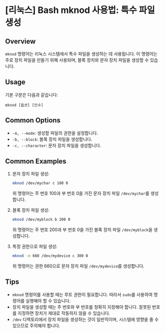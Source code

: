 # [리눅스] Bash mknod 사용법: 특수 파일 생성

## Overview
`mknod` 명령어는 리눅스 시스템에서 특수 파일을 생성하는 데 사용됩니다. 이 명령어는 주로 장치 파일을 만들기 위해 사용되며, 블록 장치와 문자 장치 파일을 생성할 수 있습니다.

## Usage
기본 구문은 다음과 같습니다:
```
mknod [옵션] [인수]
```

## Common Options
- `-m, --mode`: 생성할 파일의 권한을 설정합니다.
- `-b, --block`: 블록 장치 파일을 생성합니다.
- `-c, --character`: 문자 장치 파일을 생성합니다.

## Common Examples
1. 문자 장치 파일 생성:
   ```bash
   mknod /dev/mychar c 100 0
   ```
   위 명령어는 주 번호 100과 부 번호 0을 가진 문자 장치 파일 `/dev/mychar`를 생성합니다.

2. 블록 장치 파일 생성:
   ```bash
   mknod /dev/myblock b 200 0
   ```
   위 명령어는 주 번호 200과 부 번호 0을 가진 블록 장치 파일 `/dev/myblock`을 생성합니다.

3. 특정 권한으로 파일 생성:
   ```bash
   mknod -m 660 /dev/mydevice c 300 0
   ```
   위 명령어는 권한 660으로 문자 장치 파일 `/dev/mydevice`를 생성합니다.

## Tips
- `mknod` 명령어를 사용할 때는 루트 권한이 필요합니다. 따라서 `sudo`를 사용하여 명령어를 실행해야 할 수 있습니다.
- 장치 파일을 생성할 때는 주 번호와 부 번호를 정확히 지정해야 합니다. 잘못된 번호를 지정하면 장치가 제대로 작동하지 않을 수 있습니다.
- `/dev` 디렉토리에서 장치 파일을 생성하는 것이 일반적이며, 시스템에 영향을 줄 수 있으므로 주의해야 합니다.